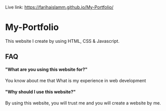 Live link: https://farihaislamm.github.io/My-Portfolio/

# My-Portfolio

This website I create by using HTML, CSS & Javascript.


## FAQ

#### "What are you using this website for?"

You know about me that What is my experience in web development

####  "Why should I use this website?"

By using this website, you will trust me and you will create a website by me.
